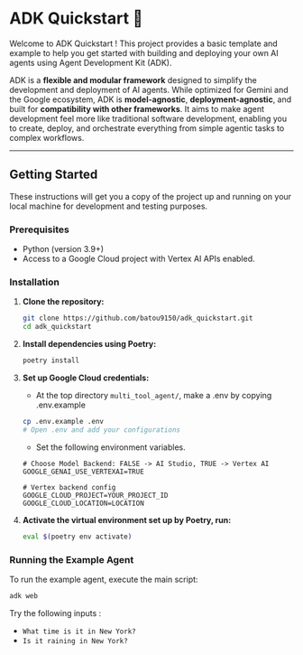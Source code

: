 # ADK Quickstart 🚀

Welcome to ADK Quickstart ! This project provides a basic template and example to help you get started with building and deploying your own AI agents using Agent Development Kit (ADK).

ADK is a **flexible and modular framework** designed to simplify the development and deployment of AI agents. While optimized for Gemini and the Google ecosystem, ADK is **model-agnostic**, **deployment-agnostic**, and built for **compatibility with other frameworks**. It aims to make agent development feel more like traditional software development, enabling you to create, deploy, and orchestrate everything from simple agentic tasks to complex workflows.

-----

## Getting Started

These instructions will get you a copy of the project up and running on your local machine for development and testing purposes.

### Prerequisites

  * Python (version 3.9+)
  * Access to a Google Cloud project with Vertex AI APIs enabled.


### Installation

1.  **Clone the repository:**

    ```bash
    git clone https://github.com/batou9150/adk_quickstart.git
    cd adk_quickstart
    ```

2.  **Install dependencies using Poetry:**

    ```bash
    poetry install
    ```

3.  **Set up Google Cloud credentials:**

    * At the top directory `multi_tool_agent/`, make a .env by copying .env.example
    ```bash
    cp .env.example .env
    # Open .env and add your configurations
    ```

    * Set the following environment variables.
    ```
    # Choose Model Backend: FALSE -> AI Studio, TRUE -> Vertex AI
    GOOGLE_GENAI_USE_VERTEXAI=TRUE

    # Vertex backend config
    GOOGLE_CLOUD_PROJECT=YOUR_PROJECT_ID
    GOOGLE_CLOUD_LOCATION=LOCATION
    ```

4.  **Activate the virtual environment set up by Poetry, run:**

    ```bash
    eval $(poetry env activate)
    ```

### Running the Example Agent

To run the example agent, execute the main script:

```bash
adk web
```

Try the following inputs : 
* `What time is it in New York?`
* `Is it raining in New York?`
